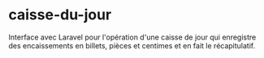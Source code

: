 # caisse-du-jour
Interface avec Laravel pour l'opération d'une caisse de jour qui enregistre des encaissements en billets, pièces et centimes et en fait le récapitulatif.
